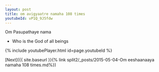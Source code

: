 ```yaml
---
layout: post
title: om avigyaatre namaha 108 times
youtubeId: vP1Q_9J5fdw
---
```

 
 
Om Pasupathaye nama 
 
 -  Who is the God of all beings 
 
  
 
  
 
 
 
 
 
 


{% include youtubePlayer.html id=page.youtubeId %}
 
[Next]({{ site.baseurl }}{% link  split2/_posts/2015-05-04-Om eeshaanaaya namaha 108 times.md%})
 
